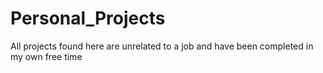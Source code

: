 # Personal_Projects

All projects found here are unrelated to a job and have been completed in my own free time
